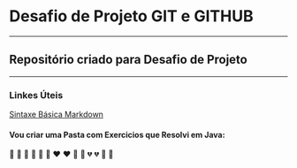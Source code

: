 # Desafio de Projeto GIT e GITHUB
***
## Repositório criado para Desafio de Projeto 
***
### Linkes Úteis
[Sintaxe Básica Markdown](https://portal.revendadesoftware.com.br/manuais/base-de-conhecimento/sintaxe-markdown)

#### Vou criar uma Pasta com Exercicios que Resolvi em Java:

💛 :yellow_heart: 💙 :blue_heart:	💜 :purple_heart:	❤️ :heart:
💚 :green_heart:	💔 :broken_heart:	💓 :heartbeat:
